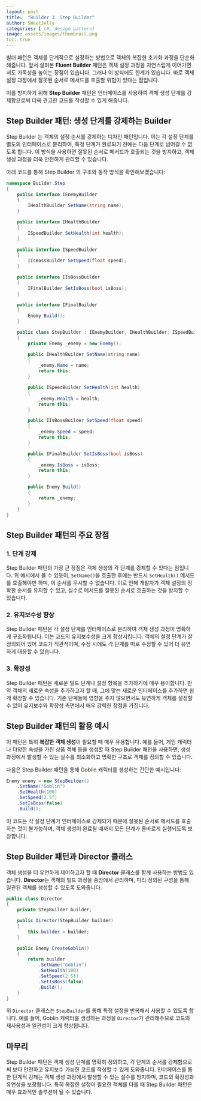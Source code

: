 ```yaml
---
layout: post
title:  "Builder 3. Step Builder"
author: SWeetJelly
categories: [ c#, design pattern]
image: assets/images/thumbnail.png
toc: true
---
```


빌더 패턴은 객체를 단계적으로 설정하는 방법으로 객체의 복잡한 초기화 과정을 단순화해줍니다. 앞서 살펴본 **Fluent Builder** 패턴은 객체 설정 과정을 자연스럽게 이어가면서도 가독성을 높이는 장점이 있습니다. 그러나 이 방식에도 한계가 있습니다. 바로 객체 설정 과정에서 잘못된 순서로 메서드를 호출할 위험이 있다는 점입니다.

이를 방지하기 위해 **Step Builder** 패턴은 인터페이스를 사용하여 객체 생성 단계를 강제함으로써 더욱 견고한 코드를 작성할 수 있게 해줍니다.

## Step Builder 패턴: 생성 단계를 강제하는 Builder

Step Builder 는 객체의 설정 순서를 강제하는 디자인 패턴입니다. 이는 각 설정 단계를 별도의 인터페이스로 분리하여, 특정 단계가 완료되기 전에는 다음 단계로 넘어갈 수 없도록 합니다. 이 방식을 사용하면 잘못된 순서로 메서드가 호출되는 것을 방지하고, 객체 생성 과정을 더욱 안전하게 관리할 수 있습니다.

아래 코드를 통해 Step Builder 의 구조와 동작 방식을 확인해보겠습니다:

```csharp
namespace Builder.Step
{
    public interface IEnemyBuilder
    {
        IHealthBuilder SetName(string name);
    }

    public interface IHealthBuilder
    {
        ISpeedBuilder SetHealth(int health);
    }

    public interface ISpeedBuilder
    {
        IIsBossBuilder SetSpeed(float speed);
    }

    public interface IIsBossBuilder
    {
        IFinalBuilder SetIsBoss(bool isBoss);
    }

    public interface IFinalBuilder
    {
        Enemy Build();
    }

    public class StepBuilder : IEnemyBuilder, IHealthBuilder, ISpeedBuilder, IIsBossBuilder, IFinalBuilder
    {
        private Enemy _enemy = new Enemy();

        public IHealthBuilder SetName(string name)
        {
            _enemy.Name = name;
            return this;
        }

        public ISpeedBuilder SetHealth(int health)
        {
            _enemy.Health = health;
            return this;
        }

        public IIsBossBuilder SetSpeed(float speed)
        {
            _enemy.Speed = speed;
            return this;
        }

        public IFinalBuilder SetIsBoss(bool isBoss)
        {
            _enemy.IsBoss = isBoss;
            return this;
        }

        public Enemy Build()
        {
            return _enemy;
        }
    }
}
```

## Step Builder 패턴의 주요 장점

### 1. **단계 강제**

Step Builder 패턴의 가장 큰 장점은 객체 생성의 각 단계를 강제할 수 있다는 점입니다. 위 예시에서 볼 수 있듯이, `SetName()`을 호출한 후에는 반드시 `SetHealth()` 메서드를 호출해야만 하며, 이 순서를 무시할 수 없습니다. 이로 인해 개발자가 객체 설정의 정확한 순서를 유지할 수 있고, 실수로 메서드를 잘못된 순서로 호출하는 것을 방지할 수 있습니다.

### 2. **유지보수성 향상**

Step Builder 패턴은 각 설정 단계를 인터페이스로 분리하여 객체 생성 과정이 명확하게 구조화됩니다. 이는 코드의 유지보수성을 크게 향상시킵니다. 객체의 설정 단계가 잘 정의되어 있어 코드가 직관적이며, 수정 시에도 각 단계를 따로 수정할 수 있어 더 유연하게 대응할 수 있습니다.

### 3. **확장성**

Step Builder 패턴은 새로운 빌드 단계나 설정 항목을 추가하기에 매우 용이합니다. 만약 객체의 새로운 속성을 추가하고자 할 때, 그에 맞는 새로운 인터페이스를 추가하면 쉽게 확장할 수 있습니다. 기존 단계들에 영향을 주지 않으면서도 유연하게 객체를 설정할 수 있어 유지보수와 확장성 측면에서 매우 강력한 장점을 가집니다.

## Step Builder 패턴의 활용 예시

이 패턴은 특히 **복잡한 객체 생성**이 필요할 때 매우 유용합니다. 예를 들어, 게임 캐릭터나 다양한 속성을 가진 상품 객체 등을 생성할 때 Step Builder 패턴을 사용하면, 생성 과정에서 발생할 수 있는 실수를 최소화하고 명확한 구조로 객체를 정의할 수 있습니다.

다음은 Step Builder 패턴을 통해 Goblin 캐릭터를 생성하는 간단한 예시입니다:

```csharp
Enemy enemy = new StepBuilder()
    .SetName("Goblin")
    .SetHealth(100)
    .SetSpeed(2.5f)
    .SetIsBoss(false)
    .Build();
```

이 코드는 각 설정 단계가 인터페이스로 강제되기 때문에 잘못된 순서로 메서드를 호출하는 것이 불가능하며, 객체 생성이 완료될 때까지 모든 단계가 올바르게 실행되도록 보장합니다.

## Step Builder 패턴과 Director 클래스

객체 생성을 더 유연하게 제어하고자 할 때 **Director** 클래스를 함께 사용하는 방법도 있습니다. **Director**는 객체의 빌드 과정을 중앙에서 관리하며, 미리 정의된 구성을 통해 일관된 객체를 생성할 수 있도록 도와줍니다.

```csharp
public class Director
{
    private StepBuilder builder;

    public Director(StepBuilder builder)
    {
        this.builder = builder;
    }

    public Enemy CreateGoblin()
    {
        return builder
            .SetName("Goblin")
            .SetHealth(100)
            .SetSpeed(2.5f)
            .SetIsBoss(false)
            .Build();
    }
}
```

위 `Director` 클래스는 `StepBuilder`를 통해 특정 설정을 반복해서 사용할 수 있도록 합니다. 예를 들어, Goblin 캐릭터를 생성하는 과정을 `Director`가 관리해주므로 코드의 재사용성과 일관성이 크게 향상됩니다.

## 마무리

Step Builder 패턴은 객체 생성 단계를 명확히 정의하고, 각 단계의 순서를 강제함으로써 보다 안전하고 유지보수 가능한 코드를 작성할 수 있게 도와줍니다. 인터페이스를 통한 단계적 강제는 객체 생성 과정에서 발생할 수 있는 실수를 방지하며, 코드의 확장성과 유연성을 보장합니다. 특히 복잡한 설정이 필요한 객체를 다룰 때 Step Builder 패턴은 매우 효과적인 솔루션이 될 수 있습니다.
